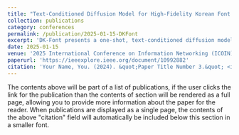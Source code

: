 ```yaml
---
title: "Text-Conditioned Diffusion Model for High-Fidelity Korean Font Generation"
collection: publications
category: conferences
permalink: /publication/2025-01-15-DKFont
excerpt: 'DK-Font presents a one-shot, text-conditioned diffusion model that turns a single reference glyph into a full, high-fidelity Korean typeface. By fusing a phonetic-aware text encoder with perceptual loss, the method preserves stroke integrity and style consistency across all 2,350 Hangul characters, boosting SSIM from 0.812 to 0.857 and lowering FID to 10.45 compared with Diff-Font.'
date: 2025-01-15
venue: '2025 International Conference on Information Networking (ICOIN)'
paperurl: 'https://ieeexplore.ieee.org/document/10992882'
citation: 'Your Name, You. (2024). &quot;Paper Title Number 3.&quot; <i>GitHub Journal of Bugs</i>. 1(3).'
---
```


The contents above will be part of a list of publications, if the user clicks the link for the publication than the contents of section will be rendered as a full page, allowing you to provide more information about the paper for the reader. When publications are displayed as a single page, the contents of the above "citation" field will automatically be included below this section in a smaller font.
